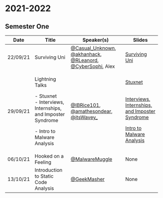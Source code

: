 # 2021-2022

## Semester One

| Date     | Title                                                                                                                           | Speaker(s)                                                                                                                                                                                         | Slides                                                                                                                                                                                                                                                                                                                                                                                                                                                                                                                 |
| -------- | ------------------------------------------------------------------------------------------------------------------------------- | -------------------------------------------------------------------------------------------------------------------------------------------------------------------------------------------------- | ---------------------------------------------------------------------------------------------------------------------------------------------------------------------------------------------------------------------------------------------------------------------------------------------------------------------------------------------------------------------------------------------------------------------------------------------------------------------------------------------------------------------- |
| 22/09/21 | Surviving Uni                                                                                                                   | [@Casual_Unknown](https://twitter.com/Casual_Unknown), [@akhanhack](https://twitter.com/akhanhack), [@RLeanord](https://twitter.com/RLeanord), [@CyberSophi](https://twitter.com/CyberSophi), Alex | [Surviving Uni](https://raw.githubusercontent.com/AbertayHackers/gitbook-wiki/master/.gitbook/assets/surviving_uni\_2021.pdf)                                                                                                                                                                                                                                                                                                                                                                                          |
| 29/09/21 | <p>Lightning Talks</p><p> - Stuxnet<br> - Interviews, Internships, and Imposter Syndrome</p><p> - Intro to Malware Analysis</p> | [@IBRice101](https://twitter.com/IBRice101), [@amathesondear](https://twitter.com/amathesondear), [@itsWavey\_](https://twitter.com/itsWavey\_)                                                    | <p><a href="https://raw.githubusercontent.com/AbertayHackers/gitbook-wiki/master/.gitbook/assets/Stuxnet.pdf">Stuxnet</a></p><p><br><a href="https://raw.githubusercontent.com/AbertayHackers/gitbook-wiki/master/.gitbook/assets/interviews_internships_and_imposter_syndrome_AMD.pdf">Interviews, Internships, and Imposter Syndrome</a></p><p></p><p><a href="https://raw.githubusercontent.com/AbertayHackers/gitbook-wiki/master/.gitbook/assets/Intro_To_Malware_Analysis.pdf">Intro to Malware Analysis</a></p> |
| 06/10/21 | Hooked on a Feeling                                                                                                             | [@MalwareMuggle](https://twitter.com/MalwareMuggle)                                                                                                                                                | None                                                                                                                                                                                                                                                                                                                                                                                                                                                                                                                   |
| 13/10/21 | Introduction to Static Code Analysis                                                                                            | [@GeekMasher](https://twitter.com/GeekMasher)                                                                                                                                                      | None                                                                                                                                                                                                                                                                                                                                                                                                                                                                                                                   |
